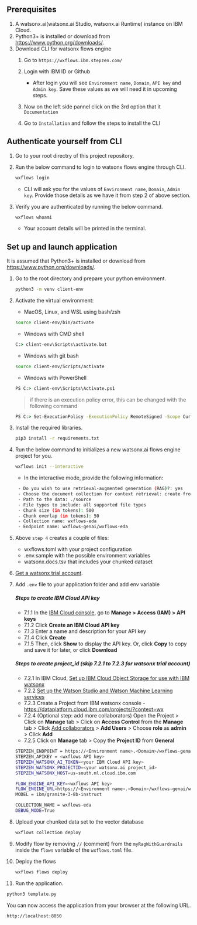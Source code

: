 ## Prerequisites

1. A watsonx.ai(watsonx.ai Studio, watsonx.ai Runtime) instance on IBM Cloud.
2. Python3+ is installed or download from https://www.python.org/downloads/.
3. Download CLI for watsonx flows engine
   1. Go to `https://wxflows.ibm.stepzen.com/`

   2. Login with IBM ID or Github

      - After login you will see `Environment name`, `Domain`, `API key` and `Admin key`. Save these values as we will need it in upcoming steps.

   3. Now on the left side pannel click on the 3rd option that it `Documentation`
   4. Go to `Installation` and follow the steps to install the CLI

## Authenticate yourself from CLI

1. Go to your root directry of this project repository.
2. Run the below command to login to watsonx flows engine through CLI.

   ```sh
   wxflows login
   ```

   - CLI will ask you for the values of `Environment name`, `Domain`, `Admin key`. Provide those details as we have it from step 2 of above section.

3. Verify you are authenticated by running the below command.

   ```sh
   wxflows whoami
   ```

   - Your account details will be printed in the terminal.

## Set up and launch application

It is assumed that Python3+ is installed or download from <https://www.python.org/downloads/>.

1. Go to the root directory and prepare your python environment.

   ```sh
   python3 -m venv client-env
   ```

2. Activate the virtual environment:

   - MacOS, Linux, and WSL using bash/zsh

   ```sh
   source client-env/bin/activate
   ```

   - Windows with CMD shell

   ```cmd
   C:> client-env\Scripts\activate.bat
   ```

   - Windows with git bash

   ```sh
   source client-env/Scripts/activate
   ```

   - Windows with PowerShell

   ```cmd
   PS C:> client-env\Scripts\Activate.ps1
   ```

   > if there is an execution policy error, this can be changed with the following command

   ```cmd
   PS C:> Set-ExecutionPolicy -ExecutionPolicy RemoteSigned -Scope CurrentUser
   ```

3. Install the required libraries.

   ```sh
   pip3 install -r requirements.txt
   ```

4. Run the below command to initializes a new watsonx.ai flows engine project for you.

   ```sh
   wxflows init --interactive
   ```

   - In the interactive mode, provide the following information:

    ```sh
     - Do you wish to use retrieval-augmented generation (RAG)?: yes
     - Choose the document collection for context retrieval: create from local data
     - Path to the data: ./source
     - File types to include: all supported file types
     - Chunk size (in tokens): 500
     - Chunk overlap (in tokens): 50
     - Collection name: wxflows-eda
     - Endpoint name: wxflows-genai/wxflows-eda
     ```

5. Above `step 4` creates a couple of files:

   - wxflows.toml with your project configuration
   - .env.sample with the possible environment variables
   - watsonx.docs.tsv that includes your chunked dataset

6. [Get a watsonx trial account](https://dataplatform.cloud.ibm.com/registration/stepone?context=wx).

7. Add `.env` file to your application folder and add env variable

   ##### Steps to create IBM Cloud API key

   - 7.1.1 In the [IBM Cloud console](https://cloud.ibm.com/), go to **Manage > Access (IAM) > API keys**
   - 7.1.2 Click **Create an IBM Cloud API key**
   - 7.1.3 Enter a name and description for your API key
   - 7.1.4 Click **Create**
   - 7.1.5 Then, click **Show** to display the API key. Or, click **Copy** to copy and save it for later, or click **Download**

   ##### Steps to create project_id (skip 7.2.1 to 7.2.3 for watsonx trial account)

   - 7.2.1 In IBM Cloud, [Set up IBM Cloud Object Storage for use with IBM watsonx](https://dataplatform.cloud.ibm.com/docs/content/wsj/console/wdp_admin_cos.html?context=wx&audience=wdp)
   - 7.2.2 [Set up the Watson Studio and Watson Machine Learning services](https://dataplatform.cloud.ibm.com/docs/content/wsj/getting-started/set-up-ws.html?context=wx&audience=wdp)
   - 7.2.3 Create a Project from IBM watsonx console - <https://dataplatform.cloud.ibm.com/projects/?context=wx>
   - 7.2.4 (Optional step: add more collaborators) Open the Project > Click on **Manage** tab > Click on **Access Control** from the **Manage** tab > Click [Add collaborators](https://dataplatform.cloud.ibm.com/docs/content/wsj/getting-started/collaborate.html?context=wx&audience=wdp#add-collaborators) > **Add Users** > Choose **role** as **admin** > Click **Add**
   - 7.2.5 Click on **Manage** tab > Copy the **Project ID** from **General**

   ```sh
   STEPZEN_ENDPOINT = https://<Environment name>.<Domain>/wxflows-genai/wxflows-eda/graphql
   STEPZEN_APIKEY = <wxflows API key>
   STEPZEN_WATSONX_AI_TOKEN=<your IBM Cloud API key>
   STEPZEN_WATSONX_PROJECTID=<your watsonx.ai project_id>
   STEPZEN_WATSONX_HOST=us-south.ml.cloud.ibm.com

   FLOW_ENGINE_API_KEY=<wxflows API key>
   FLOW_ENGINE_URL=https://<Environment name>.<Domain>/wxflows-genai/wxflows-eda/graphql
   MODEL = ibm/granite-3-8b-instruct

   COLLECTION_NAME = wxflows-eda
   DEBUG_MODE=True
   ```

8. Upload your chunked data set to the vector database

   ```sh
   wxflows collection deploy
   ```

9. Modify flow by removing `//` (comment) from the `myRagWithGuardrails` inside the `flows` variable of the `wxflows.toml` file.

10. Deploy the flows

    ```sh
    wxflows flows deploy
    ```

11. Run the application.

```sh
python3 template.py
```

You can now access the application from your browser at the following URL.

```url
http://localhost:8050
```
